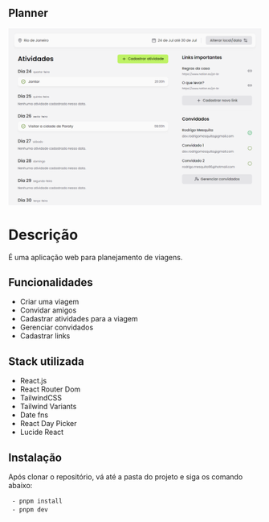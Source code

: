 
## Planner

![](planner.png)
# Descrição
É uma aplicação web para planejamento de viagens.


## Funcionalidades
- Criar uma viagem
- Convidar amigos
- Cadastrar atividades para a viagem
- Gerenciar convidados
- Cadastrar links

## Stack utilizada
- React.js
- React Router Dom
- TailwindCSS
- Tailwind Variants
- Date fns
- React Day Picker
- Lucide React

## Instalação

Após clonar o repositório, vá até a pasta do projeto e siga os comando abaixo:

```bash
 - pnpm install
 - pnpm dev
```
